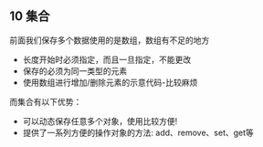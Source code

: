## 10 集合

前面我们保存多个数据使用的是数组，数组有不足的地方

- 长度开始时必须指定，而且一旦指定，不能更改
- 保存的必须为同一类型的元素
- 使用数组进行增加/删除元素的示意代码-比较麻烦

而集合有以下优势：

- 可以动态保存任意多个对象，使用比较方便!
- 提供了一系列方便的操作对象的方法: add、remove、set、get等